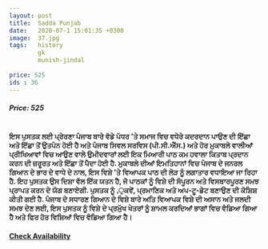 ```yaml
---
layout: post
title:  Sadda Punjab
date:   2020-07-1 15:01:35 +0300
image:  37.jpg
tags:   history
        gk
        munish-jindal
        
price: 525
ids : 36
---
```



<h5>Price: 525</h5><br>
<strong>ਇਸ ਪੁਸਤਕ ਲਈ ਪ੍ਰੇਰਣਾ ਪੰਜਾਬ ਬਾਰੇ ਵੱਡੇ ਪੱਧਰ 'ਤੇ ਸਮਾਜ ਵਿਚ ਵਧੇਰੇ ਕਦਰਦਾਨ ਪਾਉਣ ਦੀ ਇੱਛਾ ਅਤੇ ਇੱਛਾ ਤੋਂ ਉਤਪੰਨ ਹੋਈ ਹੈ ਅਤੇ ਪੰਜਾਬ ਸਿਵਲ ਸਰਵਿਸ (ਪੀ.ਸੀ.ਐੱਸ.) ਅਤੇ ਹੋਰ ਮੁਕਾਬਲੇ ਵਾਲੀਆਂ ਪ੍ਰੀਖਿਆਵਾਂ ਵਿਚ ਆਉਣ ਵਾਲੇ ਉਮੀਦਵਾਰਾਂ ਲਈ ਇਕ ਮਿਆਰੀ ਪਾਠ ਕਮ ਹਵਾਲਾ ਕਿਤਾਬ ਪ੍ਰਦਾਨ ਕਰਨ ਦੀ ਜ਼ਰੂਰਤ ਅਤੇ ਇੱਛਾ ਤੋਂ ਪੈਦਾ ਹੋਈ ਹੈ. ਮੁਕਾਬਲੇ ਦੀਆਂ ਇਮਤਿਹਾਨਾਂ ਵਿਚ ਪੰਜਾਬ ਦੇ ਜਨਰਲ ਗਿਆਨ ਦੇ ਭਾਰ ਦੇ ਵਾਧੇ ਦੇ ਨਾਲ, ਇਸ ਵਿਸ਼ੇ 'ਤੇ ਵਿਆਪਕ ਪਾਠ ਦੀ ਲੋੜ ਨੂੰ ਲਗਾਤਾਰ ਵਧਾਇਆ ਜਾ ਰਿਹਾ ਹੈ. ਇਹ ਪੁਸਤਕ ਉਸ ਦਿਸ਼ਾ ਵੱਲ ਇੱਕ ਯਤਨ ਹੈ, ਜੋ ਪਾਠਕਾਂ ਨੂੰ ਵਿਸ਼ੇ ਦੀ ਸੰਪੂਰਨ ਅਤੇ ਵਿਸਥਾਰਪੂਰਣ ਸਮਝ ਪ੍ਰਾਪਤ ਕਰਨ ਦੇ ਯੋਗ ਬਣਾਏਗੀ. ਪੁਸਤਕ ਨੂੰ ,ੁਕਵੇਂ, ਪ੍ਰਮਾਣਿਕ ​​ਅਤੇ ਅਪ-ਟੂ-ਡੇਟ ਬਣਾਉਣ ਦੀ ਕੋਸ਼ਿਸ਼ ਕੀਤੀ ਗਈ ਹੈ. ਪੰਜਾਬ ਦੇ ਸਧਾਰਣ ਗਿਆਨ ਦੇ ਵਿਸ਼ੇ ਬਾਰੇ ਅਤਿ ਵਿਆਪਕ ਵਿਸ਼ੇ ਦੀ ਅਸਾਨ ਅਤੇ ਜਲਦੀ ਸਮਝ ਦੇਣ ਲਈ, ਇਸ ਪੁਸਤਕ ਨੂੰ ਵਿਸ਼ੇ ਦੇ ਪ੍ਰਮੁੱਖ ਖੇਤਰਾਂ ਨੂੰ ਸ਼ਾਮਲ ਕਰਦਿਆਂ ਭਾਗਾਂ ਵਿਚ ਵੰਡਿਆ ਗਿਆ ਹੈ ਅਤੇ ਫਿਰ ਹੋਰ ਵਿਸ਼ਿਆਂ ਵਿਚ ਵੰਡਿਆ ਗਿਆ ਹੈ।</strong>




<h4><a class="add-cart cart1" href="{{ site.baseurl }}/books#36"><b>Check Availability</b></a></h4>

<body>
 <script src="{{ site.baseurl }}/js/main.js"></script>
 </body>
